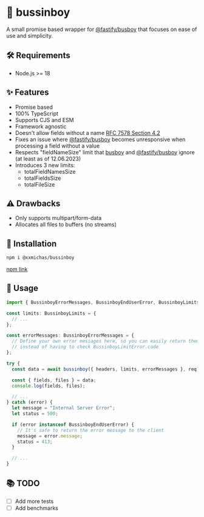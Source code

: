 # 💯 bussinboy

A small promise based wrapper for [@fastify/busboy](https://github.com/fastify/busboy) that focuses on ease of use and simplicity.

## 🛠️ Requirements

- Node.js >= 18

## ✨ Features

- Promise based
- 100% TypeScript
- Supports CJS and ESM
- Framework agnostic
- Doesn't allow fields without a name [RFC 7578 Section 4.2](https://datatracker.ietf.org/doc/html/rfc7578#section-4.2)
- Fixes an issue where [@fastify/busboy](https://github.com/fastify/busboy) becomes unresponsive when processing a field without a value
- Respects "fieldNameSize" limit that [busboy](https://github.com/mscdex/busboy) and [@fastify/busboy](https://github.com/fastify/busboy) ignore (at least as of 12.06.2023)
- Introduces 3 new limits:
  - totalFieldNamesSize
  - totalFieldsSize
  - totalFileSize

## ⚠️ Drawbacks

- Only supports multipart/form-data
- Allocates all files to buffers (no streams)

## 💾 Installation

```bash
npm i @xxmichas/bussinboy
```

[npm link](https://www.npmjs.com/package/@xxmichas/bussinboy)

## 📖 Usage

```ts
import { BussinboyErrorMessages, BussinboyEndUserError, BussinboyLimits, bussinboy } from "@xxmichas/bussinboy";

const limits: BussinboyLimits = {
  // ...
};

const errorMessages: BussinboyErrorMessages = {
  // Define your own error messages here, so you can easily return them to the client
  // instead of having to check BussinboyLimitError.code
};

try {
  const data = await bussinboy({ headers, limits, errorMessages }, req);

  const { fields, files } = data;
  console.log(fields, files);

  // ...
} catch (error) {
  let message = "Internal Server Error";
  let status = 500;

  if (error instanceof BussinboyEndUserError) {
    // It's safe to return the error message to the client
    message = error.message;
    status = 413;
  }

  // ...
}
```

## 📚 TODO

- [ ] Add more tests
- [ ] Add benchmarks
